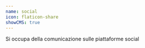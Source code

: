```yaml
---
name: social
icon: flaticon-share
showCMS: true
---
```


Si occupa della comunicazione sulle piattaforme social
